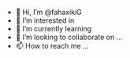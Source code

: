- 👋 Hi, I’m @fahaxikiG
- 👀 I’m interested in 
- 🌱 I’m currently learning 
- 💞️ I’m looking to collaborate on ...
- 📫 How to reach me ...

<!---
fahaxikiG/fahaxikiG is a ✨ special ✨ repository because its `README.md` (this file) appears on your GitHub profile.
You can click the Preview link to take a look at your changes.
--->
